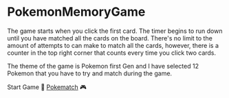 # PokemonMemoryGame

The game starts when you click the first card. The timer begins to run down until you have matched all the cards on the board. There's no limit to the amount of attempts to can make to match all the cards, however, there is a counter in the top right corner that counts every time you click two cards.

The theme of the game is Pokemon first Gen and I have selected 12 Pokemon that you have to try and match during the game.


Start Game 🎲 <a href="">Pokematch</a> 🎮
